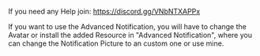 If you need any Help join: https://discord.gg/VNbNTXAPPx

If you want to use the Advanced Notification, you will have to change the Avatar or install the added Resource in "Advanced Notification", where you can change the Notification Picture to an custom one or use mine.